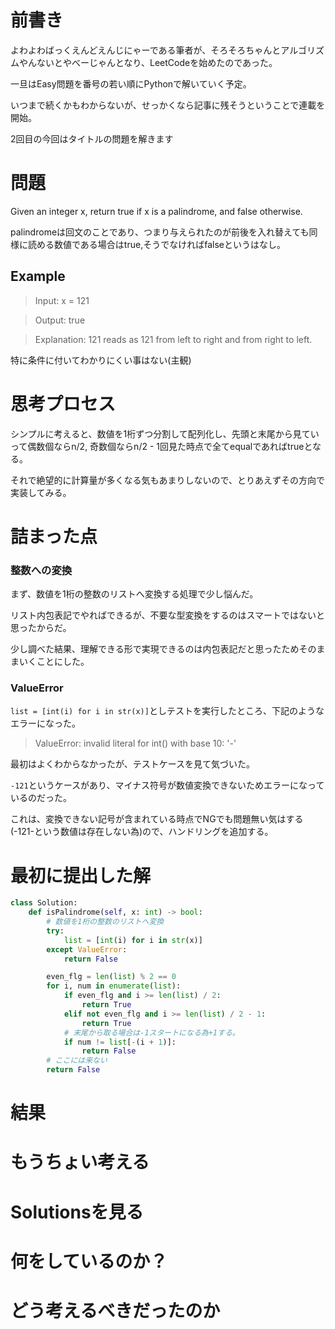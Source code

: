 # 前書き
よわよわばっくえんどえんじにゃーである筆者が、そろそろちゃんとアルゴリズムやんないとやべーじゃんとなり、LeetCodeを始めたのであった。

一旦はEasy問題を番号の若い順にPythonで解いていく予定。

いつまで続くかもわからないが、せっかくなら記事に残そうということで連載を開始。

2回目の今回はタイトルの問題を解きます

# 問題
Given an integer x, return true if x is a palindrome, and false otherwise.

palindromeは回文のことであり、つまり与えられたのが前後を入れ替えても同様に読める数値である場合はtrue,そうでなければfalseというはなし。


## Example
> Input: x = 121

> Output: true

> Explanation: 121 reads as 121 from left to right and from right to left.


特に条件に付いてわかりにくい事はない(主観)


# 思考プロセス
シンプルに考えると、数値を1桁ずつ分割して配列化し、先頭と末尾から見ていって偶数個ならn/2, 奇数個ならn/2 - 1回見た時点で全てequalであればtrueとなる。

それで絶望的に計算量が多くなる気もあまりしないので、とりあえずその方向で実装してみる。


# 詰まった点

### 整数への変換
まず、数値を1桁の整数のリストへ変換する処理で少し悩んだ。

リスト内包表記でやればできるが、不要な型変換をするのはスマートではないと思ったからだ。

少し調べた結果、理解できる形で実現できるのは内包表記だと思ったためそのままいくことにした。


### ValueError
```list = [int(i) for i in str(x)]```としテストを実行したところ、下記のようなエラーになった。

> ValueError: invalid literal for int() with base 10: '-'

最初はよくわからなかったが、テストケースを見て気づいた。

```-121```というケースがあり、マイナス符号が数値変換できないためエラーになっているのだった。

これは、変換できない記号が含まれている時点でNGでも問題無い気はする(-121-という数値は存在しない為)ので、ハンドリングを追加する。


# 最初に提出した解
```python
class Solution:
    def isPalindrome(self, x: int) -> bool:
        # 数値を1桁の整数のリストへ変換
        try:
            list = [int(i) for i in str(x)]
        except ValueError:
            return False

        even_flg = len(list) % 2 == 0
        for i, num in enumerate(list):
            if even_flg and i >= len(list) / 2:
                return True
            elif not even_flg and i >= len(list) / 2 - 1:
                return True
            # 末尾から取る場合は-1スタートになる為+1する。
            if num != list[-(i + 1)]:
                return False
        # ここには来ない
        return False
```

 
# 結果




# もうちょい考える



# Solutionsを見る



# 何をしているのか？



# どう考えるべきだったのか

